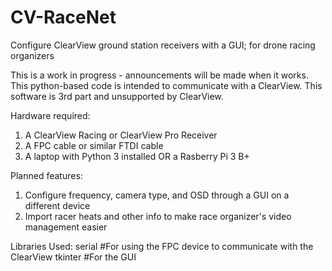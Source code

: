 # CV-RaceNet
Configure ClearView ground station receivers with a GUI; for drone racing organizers

This is a work in progress - announcements will be made when it works. This python-based code is intended to communicate with a ClearView. This software is 3rd part and unsupported by ClearView. 

Hardware required:
1) A ClearView Racing or ClearView Pro Receiver
2) A FPC cable or similar FTDI cable
3) A laptop with Python 3 installed OR a Rasberry Pi 3 B+

Planned features:
1) Configure frequency, camera type, and OSD through a GUI on a different device
2) Import racer heats and other info to make race organizer's video management easier

Libraries Used:
serial #For using the FPC device to communicate with the ClearView
tkinter #For the GUI



